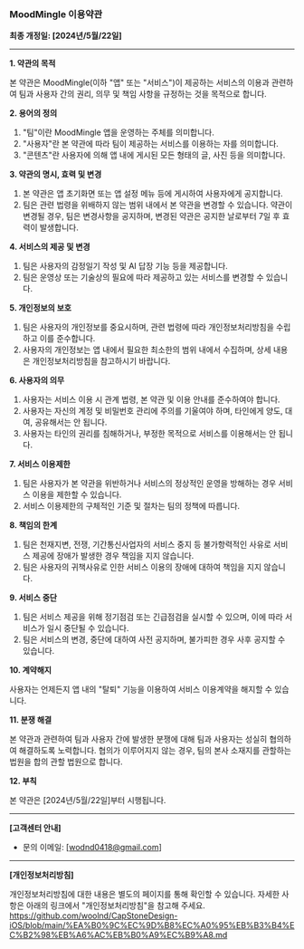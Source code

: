 ### **MoodMingle 이용약관**

**최종 개정일: [2024년/5월/22일]**

---

**1. 약관의 목적**

본 약관은 MoodMingle(이하 "앱" 또는 "서비스")이 제공하는 서비스의 이용과 관련하여 팀과 사용자 간의 권리, 의무 및 책임 사항을 규정하는 것을 목적으로 합니다.

**2. 용어의 정의**

1. "팀"이란 MoodMingle 앱을 운영하는 주체를 의미합니다.
2. "사용자"란 본 약관에 따라 팀이 제공하는 서비스를 이용하는 자를 의미합니다.
3. "콘텐츠"란 사용자에 의해 앱 내에 게시된 모든 형태의 글, 사진 등을 의미합니다.

**3. 약관의 명시, 효력 및 변경**

1. 본 약관은 앱 초기화면 또는 앱 설정 메뉴 등에 게시하여 사용자에게 공지합니다.
2. 팀은 관련 법령을 위배하지 않는 범위 내에서 본 약관을 변경할 수 있습니다. 약관이 변경될 경우, 팀은 변경사항을 공지하며, 변경된 약관은 공지한 날로부터 7일 후 효력이 발생합니다.

**4. 서비스의 제공 및 변경**

1. 팀은 사용자의 감정일기 작성 및 AI 답장 기능 등을 제공합니다.
2. 팀은 운영상 또는 기술상의 필요에 따라 제공하고 있는 서비스를 변경할 수 있습니다.

**5. 개인정보의 보호**

1. 팀은 사용자의 개인정보를 중요시하며, 관련 법령에 따라 개인정보처리방침을 수립하고 이를 준수합니다.
2. 사용자의 개인정보는 앱 내에서 필요한 최소한의 범위 내에서 수집하며, 상세 내용은 개인정보처리방침을 참고하시기 바랍니다.

**6. 사용자의 의무**

1. 사용자는 서비스 이용 시 관계 법령, 본 약관 및 이용 안내를 준수하여야 합니다.
2. 사용자는 자신의 계정 및 비밀번호 관리에 주의를 기울여야 하며, 타인에게 양도, 대여, 공유해서는 안 됩니다.
3. 사용자는 타인의 권리를 침해하거나, 부정한 목적으로 서비스를 이용해서는 안 됩니다.

**7. 서비스 이용제한**

1. 팀은 사용자가 본 약관을 위반하거나 서비스의 정상적인 운영을 방해하는 경우 서비스 이용을 제한할 수 있습니다.
2. 서비스 이용제한의 구체적인 기준 및 절차는 팀의 정책에 따릅니다.

**8. 책임의 한계**

1. 팀은 천재지변, 전쟁, 기간통신사업자의 서비스 중지 등 불가항력적인 사유로 서비스 제공에 장애가 발생한 경우 책임을 지지 않습니다.
2. 팀은 사용자의 귀책사유로 인한 서비스 이용의 장애에 대하여 책임을 지지 않습니다.

**9. 서비스 중단**

1. 팀은 서비스 제공을 위해 정기점검 또는 긴급점검을 실시할 수 있으며, 이에 따라 서비스가 일시 중단될 수 있습니다.
2. 팀은 서비스의 변경, 중단에 대하여 사전 공지하며, 불가피한 경우 사후 공지할 수 있습니다.

**10. 계약해지**

사용자는 언제든지 앱 내의 "탈퇴" 기능을 이용하여 서비스 이용계약을 해지할 수 있습니다.

**11. 분쟁 해결**

본 약관과 관련하여 팀과 사용자 간에 발생한 분쟁에 대해 팀과 사용자는 성실히 협의하여 해결하도록 노력합니다. 협의가 이루어지지 않는 경우, 팀의 본사 소재지를 관할하는 법원을 합의 관할 법원으로 합니다.

**12. 부칙**

본 약관은 [2024년/5월/22일]부터 시행됩니다.

---

**[고객센터 안내]**

- 문의 이메일: [wodnd0418@gmail.com]

---

**[개인정보처리방침]**

개인정보처리방침에 대한 내용은 별도의 페이지를 통해 확인할 수 있습니다. 자세한 사항은 아래의 링크에서 "개인정보처리방침"을 참고해 주세요.
https://github.com/woolnd/CapStoneDesign-iOS/blob/main/%EA%B0%9C%EC%9D%B8%EC%A0%95%EB%B3%B4%EC%B2%98%EB%A6%AC%EB%B0%A9%EC%B9%A8.md
